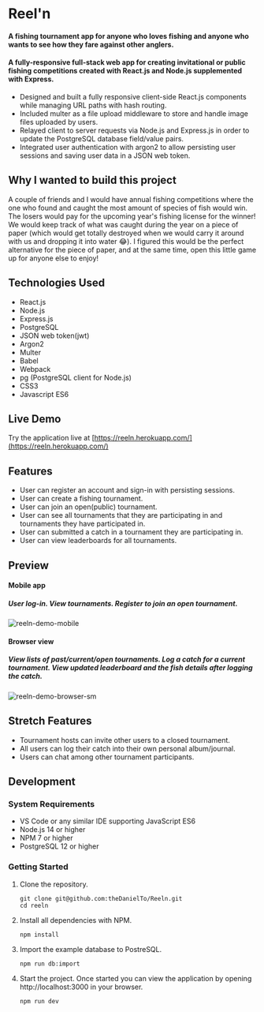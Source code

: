 # Reel'n
#### A fishing tournament app for anyone who loves fishing and anyone who wants to see how they fare against other anglers.
#### A fully-responsive full-stack web app for creating invitational or public fishing competitions created with React.js and Node.js supplemented with Express.

- Designed and built a fully responsive client-side React.js components while managing URL paths with hash routing.
- Included multer as a file upload middleware to store and handle image files uploaded by users.
- Relayed client to server requests via Node.js and Express.js in order to update the PostgreSQL database field/value pairs.
- Integrated user authentication with argon2 to allow persisting user sessions and saving user data in a JSON web token.

## Why I wanted to build this project

A couple of friends and I would have annual fishing competitions where the one who found and caught the most amount of species of fish would win. The losers would pay for the upcoming year's fishing license for the winner! We would keep track of what was caught during the year on a piece of paper (which would get totally destroyed when we would carry it around with us and dropping it into water :joy:). I figured this would be the perfect alternative for the piece of paper, and at the same time, open this little game up for anyone else to enjoy!

## Technologies Used

- React.js
- Node.js
- Express.js
- PostgreSQL
- JSON web token(jwt)
- Argon2
- Multer
- Babel
- Webpack
- pg (PostgreSQL client for Node.js)
- CSS3
- Javascript ES6

## Live Demo

Try the application live at [https://reeln.herokuapp.com/](https://reeln.herokuapp.com/)

## Features

- User can register an account and sign-in with persisting sessions.
- User can create a fishing tournament.
- User can join an open(public) tournament.
- User can see all tournaments that they are participating in and tournaments they have participated in.
- User can submitted a catch in a tournament they are participating in.
- User can view leaderboards for all tournaments.

## Preview

#### Mobile app
##### User log-in. View tournaments. Register to join an open tournament.
![reeln-demo-mobile](https://user-images.githubusercontent.com/82009814/128575620-58eac792-8653-4199-8ab5-3a111ec10865.gif)

#### Browser view
##### View lists of past/current/open tournaments. Log a catch for a current tournament. View updated leaderboard and the fish details after logging the catch.
![reeln-demo-browser-sm](https://user-images.githubusercontent.com/82009814/128576184-f299aaff-ef19-401d-a52c-d99a0adaab00.gif)

## Stretch Features

- Tournament hosts can invite other users to a closed tournament.
- All users can log their catch into their own personal album/journal.
- Users can chat among other tournament participants.

## Development

### System Requirements

- VS Code or any similar IDE supporting JavaScript ES6
- Node.js 14 or higher
- NPM 7 or higher
- PostgreSQL 12 or higher

### Getting Started

1. Clone the repository.

    ```shell
    git clone git@github.com:theDanielTo/Reeln.git
    cd reeln
    ```
    
2. Install all dependencies with NPM.

    ```shell
    npm install
    ```
    
3. Import the example database to PostreSQL.

    ```shell
    npm run db:import
    ```

4. Start the project. Once started you can view the application by opening http://localhost:3000 in your browser.

    ```shell
    npm run dev
    ```
